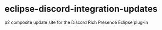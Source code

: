 # eclipse-discord-integration-updates
p2 composite update site for the Discord Rich Presence Eclipse plug-in
